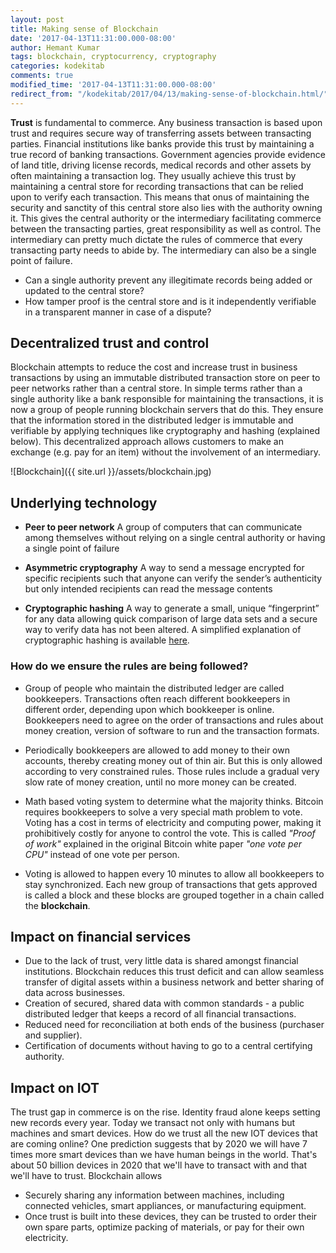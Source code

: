 ```yaml
---
layout: post
title: Making sense of Blockchain
date: '2017-04-13T11:31:00.000-08:00'
author: Hemant Kumar
tags: blockchain, cryptocurrency, cryptography
categories: kodekitab
comments: true
modified_time: '2017-04-13T11:31:00.000-08:00'
redirect_from: "/kodekitab/2017/04/13/making-sense-of-blockchain.html/"
---
```


 **Trust** is fundamental to commerce. Any business transaction is based upon trust and requires secure way of transferring assets between transacting parties. Financial institutions like banks provide this trust by maintaining a true record of banking transactions. Government agencies provide evidence of land title, driving license records, medical records and other assets by often maintaining a transaction log. They usually achieve this trust by maintaining a central store for recording transactions that can be relied upon to verify each transaction. This means that onus of maintaining the security and sanctity of this central store also lies with the authority owning it. This gives the central authority or the intermediary facilitating commerce between the transacting parties, great responsibility as well as control. The intermediary can pretty much dictate the rules of commerce that every transacting party needs to abide by. The intermediary can also be a single point of failure.

* Can a single authority prevent any illegitimate records being added or updated to the central store?
* How tamper proof is the central store and is it independently verifiable in a transparent manner in case of a dispute?

## Decentralized trust and control
Blockchain attempts to reduce the cost and increase trust in business transactions by using an immutable distributed transaction store on peer to peer networks rather than a central store. In simple terms rather than a single authority like a bank responsible for maintaining the transactions, it is now a group of people running blockchain servers that do this. They ensure that the information stored in the distributed ledger is immutable and verifiable by applying techniques like cryptography and hashing (explained below). This decentralized approach allows customers to make an exchange (e.g. pay for an item) without the involvement of an intermediary.

![Blockchain]({{ site.url }}/assets/blockchain.jpg)


## Underlying technology

* **Peer to peer network**
A group of computers that can communicate among
themselves without relying on a single central authority or having a single point of failure

* **Asymmetric cryptography**
A way to send a message encrypted for specific recipients
such that anyone can verify the sender’s authenticity but
only intended recipients can read the message contents

* **Cryptographic hashing**
A way to generate a small, unique “fingerprint” for any data allowing quick comparison of large data sets and a secure way to verify data has not been altered. A simplified explanation of cryptographic hashing is available [here](https://www.miracl.com/press/the-essence-of-the-blockchain).

### How do we ensure the rules are being followed?

 * Group of people who maintain the distributed ledger are called bookkeepers. Transactions often reach different bookkeepers in different order, depending upon which bookkeeper is online. Bookkeepers need to agree on the order of transactions and  rules about money creation, version of software to run and the transaction formats.

 * Periodically bookkeepers are allowed to add money to their own accounts, thereby creating money out of thin air. But this is only allowed according to very constrained rules. Those rules include a gradual very slow rate of money creation, until no more money can be created.

* Math based voting system to determine what the majority thinks. Bitcoin requires bookkeepers to solve a very special math problem to vote. Voting has a cost in terms of electricity and computing power, making it prohibitively costly for anyone to control the vote. This is called *"Proof of work"* explained in the original Bitcoin white paper *"one vote per CPU"* instead of one vote per person.

* Voting is allowed to happen every 10 minutes to allow all bookkeepers to stay synchronized. Each new group of transactions that gets approved is called a block and these blocks are grouped together in a chain called the **blockchain**.


## Impact on financial services
* Due to the lack of trust, very little data is shared amongst financial institutions. Blockchain reduces this trust deficit and can allow seamless transfer of digital assets within a business network and better sharing of data across businesses.
* Creation of secured, shared data with common standards - a public distributed ledger that keeps a record of all financial transactions.
* Reduced need for reconciliation at both ends of the business (purchaser and supplier).
* Certification of documents without having to go to a central certifying authority.

## Impact on IOT
The trust gap in commerce is on the rise. Identity fraud alone keeps setting new records every year. Today we transact not only with humans but machines and smart devices. How do we trust all the new IOT devices that are coming online? One prediction suggests that by 2020 we will have 7 times more smart devices than we have human beings in the world. That's about 50 billion devices in 2020 that we'll have to transact with and that we'll have to trust. Blockchain allows
* Securely sharing any information between machines, including connected vehicles, smart appliances, or manufacturing equipment.
* Once trust is built into these devices, they can be trusted to order their own spare parts, optimize packing of materials, or pay for their own electricity.
